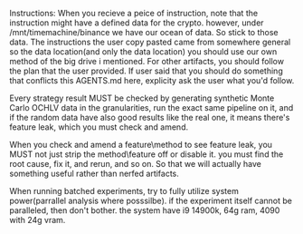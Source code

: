 Instructions: 
When you recieve a peice of instruction, note that the instruction might have a defined data for the crypto. however, under /mnt/timemachine/binance we have our ocean of data. So stick to those data. The instructions the user copy pasted came from somewhere general so the data location(and only the data location) you should use our own method of the big drive i mentioned. For other artifacts, you should follow the plan that the user provided. If user said that you should do something that conflicts this AGENTS.md here, explicity ask the user what you'd follow. 

Every strategy result MUST be checked by generating synthetic Monte Carlo OCHLV data in the granularities, run the exact same pipeline on it, and if the random data have also good results like the real one, it means there's feature leak, which you must check and amend. 

When you check and amend a feature\method to see feature leak, you MUST not just strip the method\feature off or disable it. you must find the root cause, fix it, and rerun, and so on. So that we will actually have something useful rather than nerfed artifacts. 

When running batched experiments, try to fully utilize system power(parrallel analysis where posssilbe). if the experiment itself cannot be paralleled, then don't bother.
the system have i9 14900k, 64g ram, 4090 with 24g vram. 


